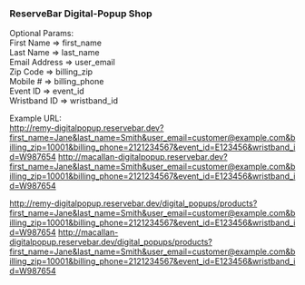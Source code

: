 ### ReserveBar Digital-Popup Shop

Optional Params:  
First Name => first_name  
Last Name => last_name  
Email Address => user_email  
Zip Code => billing_zip  
Mobile # => billing_phone  
Event ID => event_id  
Wristband ID => wristband_id  

Example URL:  
http://remy-digitalpopup.reservebar.dev?first_name=Jane&last_name=Smith&user_email=customer@example.com&billing_zip=10001&billing_phone=2121234567&event_id=E123456&wristband_id=W987654
http://macallan-digitalpopup.reservebar.dev?first_name=Jane&last_name=Smith&user_email=customer@example.com&billing_zip=10001&billing_phone=2121234567&event_id=E123456&wristband_id=W987654

http://remy-digitalpopup.reservebar.dev/digital_popups/products?first_name=Jane&last_name=Smith&user_email=customer@example.com&billing_zip=10001&billing_phone=2121234567&event_id=E123456&wristband_id=W987654
http://macallan-digitalpopup.reservebar.dev/digital_popups/products?first_name=Jane&last_name=Smith&user_email=customer@example.com&billing_zip=10001&billing_phone=2121234567&event_id=E123456&wristband_id=W987654
